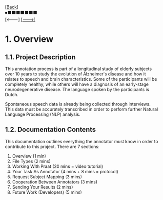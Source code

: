 [\[Back\]](./README.md) \
⏹⬛️⬛️⬛️⬛️⬛️⬛️⬛️ \
\[<---\] [\[--->\]](./02_file_types.md)

# 1. Overview

## 1.1. Project Description

This annotation process is part of a longitudinal study of elderly subjects over 10
years to study the evolution of Alzheimer's disease and how it relates to speech and
brain characteristics. Some of the participants will be completely healthy, while
others will have a diagnosis of an early-stage neurodegenerative disease. The
language spoken by the participants is Dutch.

Spontaneous speech data is already being collected through interviews. This data must
be accurately transcribed in order to perform further Natural Language Processing
(NLP) analysis.

## 1.2. Documentation Contents

This documentation outlines everything the annotator must know in order to contribute
to this project. There are 7 sections:
1. Overview (1 min)
2. File Types (2 mins)
3. Working With Praat (20 mins = video tutorial)
4. Your Task As Annotator (4 mins + 8 mins = protocol)
5. Request Subject Mapping (3 mins)
6. Cooperation Between Annotators (3 mins)
7. Sending Your Results (2 mins)
8. Future Work (Developers) (5 mins)

